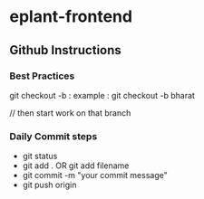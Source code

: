 # eplant-frontend 

## Github Instructions 

### Best Practices 

git checkout -b <branch-name>
: example :
git checkout -b bharat

// then start work on that branch 

### Daily Commit steps 
- git status 
- git add .   OR   git add filename 
- git commit -m "your commit message"
- git push origin <your branch>